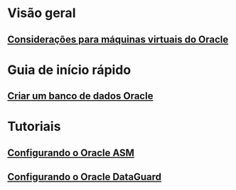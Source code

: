 # Visão geral
## [Considerações para máquinas virtuais do Oracle](oracle-considerations.md)
# Guia de início rápido
## [Criar um banco de dados Oracle](oracle-database-quick-create.md) 
# Tutoriais
## [Configurando o Oracle ASM](asm-configuration.md)
## [Configurando o Oracle DataGuard](configuring-oracle-dataguard.md)
